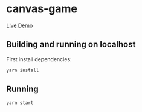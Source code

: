 # canvas-game

[Live Demo](https://reliable-cendol-3d6865.netlify.app/)

## Building and running on localhost

First install dependencies:

```sh
yarn install
```

## Running

```sh
yarn start
```


